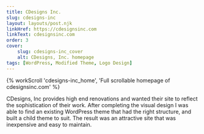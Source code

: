 ```yaml
---
title: CDesigns Inc.
slug: cdesigns-inc
layout: layouts/post.njk
linkHref: https://cdesignsinc.com
linkText: cdesignsinc.com
order: 3
cover:
    slug: cdesigns-inc_cover
    alt: CDesigns, Inc. homepage
tags: [WordPress, Modified Theme, Logo Design] 
---
```

{% workScroll 'cdesigns-inc_home', 'Full scrollable homepage of cdesignsinc.com' %}

CDesigns, Inc provides high end renovations and wanted their site to reflect the sophistication of their work. After completing the visual design I was able to find an existing WordPress theme that had the right structure, and built a child theme to suit. The result was an attractive site that was inexpensive and easy to maintain.
